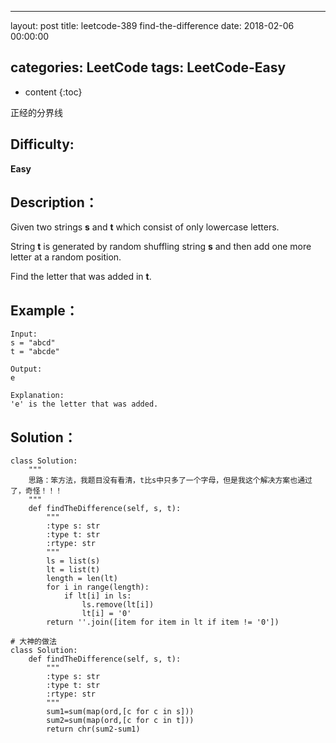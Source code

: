 
---
layout: post
title:  leetcode-389 find-the-difference
date:   2018-02-06 00:00:00

categories: LeetCode
tags: LeetCode-Easy
---

* content
{:toc}

正经的分界线





## Difficulty:

**Easy**

## Description：

Given two strings **s** and **t** which consist of only lowercase letters.

String **t** is generated by random shuffling string **s** and then add 
one more letter at a random position.

Find the letter that was added in **t**.

## Example：

```
Input:
s = "abcd"
t = "abcde"

Output:
e

Explanation:
'e' is the letter that was added.
```

## Solution：

```
class Solution:
    """
    思路：笨方法，我题目没有看清，t比s中只多了一个字母，但是我这个解决方案也通过了，奇怪！！！
    """
    def findTheDifference(self, s, t):
        """
        :type s: str
        :type t: str
        :rtype: str
        """
        ls = list(s)
        lt = list(t)
        length = len(lt)
        for i in range(length):
            if lt[i] in ls:
                ls.remove(lt[i])
                lt[i] = '0'
        return ''.join([item for item in lt if item != '0'])
        
# 大神的做法
class Solution:
    def findTheDifference(self, s, t):
        """
        :type s: str
        :type t: str
        :rtype: str
        """
        sum1=sum(map(ord,[c for c in s]))
        sum2=sum(map(ord,[c for c in t]))
        return chr(sum2-sum1)
```